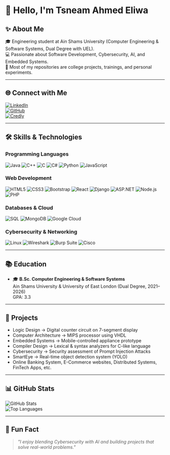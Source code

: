 # 👋 Hello, I'm Tsneam Ahmed Eliwa

## ✨ About Me
🎓 Engineering student at Ain Shams University (Computer Engineering & Software Systems, Dual Degree with UEL).  
💻 Passionate about Software Development, Cybersecurity, AI, and Embedded Systems.  
🚀 Most of my repositories are college projects, trainings, and personal experiments.  

---

## 🌐 Connect with Me
[![LinkedIn](https://img.shields.io/badge/LinkedIn-0A66C2?style=for-the-badge&logo=linkedin&logoColor=white)](https://linkedin.com/in/yourlinkedin)  
[![GitHub](https://img.shields.io/badge/GitHub-181717?style=for-the-badge&logo=github&logoColor=white)](https://github.com/TsneamAhmed)  
[![Credly](https://img.shields.io/badge/Credly-FF6F00?style=for-the-badge&logo=credly&logoColor=white)](https://www.credly.com/users/tsneam-ghoname)  

---

## 🛠️ Skills & Technologies

### Programming Languages
![Java](https://img.shields.io/badge/Java-007396?style=for-the-badge&logo=java&logoColor=white)
![C++](https://img.shields.io/badge/C++-00599C?style=for-the-badge&logo=cplusplus&logoColor=white)
![C](https://img.shields.io/badge/C-00599C?style=for-the-badge&logo=c&logoColor=white)
![C#](https://img.shields.io/badge/C%23-239120?style=for-the-badge&logo=c-sharp&logoColor=white)
![Python](https://img.shields.io/badge/Python-3776AB?style=for-the-badge&logo=python&logoColor=white)
![JavaScript](https://img.shields.io/badge/JavaScript-F7DF1E?style=for-the-badge&logo=javascript&logoColor=black)

### Web Development
![HTML5](https://img.shields.io/badge/HTML5-E34F26?style=for-the-badge&logo=html5&logoColor=white)
![CSS3](https://img.shields.io/badge/CSS3-1572B6?style=for-the-badge&logo=css3&logoColor=white)
![Bootstrap](https://img.shields.io/badge/Bootstrap-7952B3?style=for-the-badge&logo=bootstrap&logoColor=white)
![React](https://img.shields.io/badge/React-61DAFB?style=for-the-badge&logo=react&logoColor=black)
![Django](https://img.shields.io/badge/Django-092E20?style=for-the-badge&logo=django&logoColor=white)
![ASP.NET](https://img.shields.io/badge/.NET-512BD4?style=for-the-badge&logo=dotnet&logoColor=white)
![Node.js](https://img.shields.io/badge/Node.js-339933?style=for-the-badge&logo=nodedotjs&logoColor=white)
![PHP](https://img.shields.io/badge/PHP-777BB4?style=for-the-badge&logo=php&logoColor=white)

### Databases & Cloud
![SQL](https://img.shields.io/badge/SQL-336791?style=for-the-badge&logo=postgresql&logoColor=white)
![MongoDB](https://img.shields.io/badge/MongoDB-47A248?style=for-the-badge&logo=mongodb&logoColor=white)
![Google Cloud](https://img.shields.io/badge/Google_Cloud-4285F4?style=for-the-badge&logo=google-cloud&logoColor=white)

### Cybersecurity & Networking
![Linux](https://img.shields.io/badge/Linux-FCC624?style=for-the-badge&logo=linux&logoColor=black)
![Wireshark](https://img.shields.io/badge/Wireshark-1679A7?style=for-the-badge&logo=wireshark&logoColor=white)
![Burp Suite](https://img.shields.io/badge/Burp_Suite-FF6633?style=for-the-badge&logo=burp-suite&logoColor=white)
![Cisco](https://img.shields.io/badge/Cisco-1BA0D7?style=for-the-badge&logo=cisco&logoColor=white)

---

## 📚 Education
- 🎓 **B.Sc. Computer Engineering & Software Systems**  
  Ain Shams University & University of East London (Dual Degree, 2021–2026)  
  GPA: 3.3  

---

## 🚀 Projects
- Logic Design → Digital counter circuit on 7-segment display  
- Computer Architecture → MIPS processor using VHDL  
- Embedded Systems → Mobile-controlled appliance prototype  
- Compiler Design → Lexical & syntax analyzers for C-like language  
- Cybersecurity → Security assessment of Prompt Injection Attacks  
- SmartEye → Real-time object detection system (YOLO)  
- Online Banking System, E-Commerce websites, Distributed Systems, FinTech Apps, etc.  

---

## 📊 GitHub Stats
![GitHub Stats](https://github-readme-stats.vercel.app/api?username=TsneamAhmed&show_icons=true&theme=tokyonight)  
![Top Languages](https://github-readme-stats.vercel.app/api/top-langs/?username=TsneamAhmed&layout=compact&theme=tokyonight)  

---

## 🎯 Fun Fact
> *"I enjoy blending Cybersecurity with AI and building projects that solve real-world problems."*
